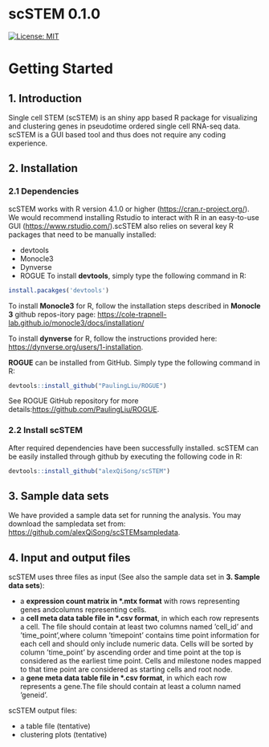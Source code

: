 # scSTEM 0.1.0
[![License: MIT](https://img.shields.io/badge/License-MIT-yellow.svg)](https://opensource.org/licenses/MIT)

# Getting Started
## 1. Introduction
Single cell STEM (scSTEM) is an shiny app based R package for visualizing and clustering genes in pseudotime ordered single cell RNA-seq data. scSTEM is a GUI based tool and thus does not require any coding experience.  
## 2. Installation
### 2.1 Dependencies
scSTEM works with R version 4.1.0 or higher (https://cran.r-project.org/). We would recommend installing Rstudio to interact with R in an easy-to-use GUI (https://www.rstudio.com/).scSTEM also relies on several key R packages that need to be manually installed:
- devtools
- Monocle3
- Dynverse
- ROGUE
To install **devtools**, simply type the following command in R:
```R
install.pacakges('devtools')
```
To install **Monocle3** for R, follow the installation steps described in **Monocle 3** github repos-itory page:  https://cole-trapnell-lab.github.io/monocle3/docs/installation/

To install **dynverse** for R, follow the instructions provided here: https://dynverse.org/users/1-installation.

**ROGUE** can be installed from GitHub. Simply type the following command in R:
```R
devtools::install_github("PaulingLiu/ROGUE")
```
See ROGUE GitHub repository for more details:https://github.com/PaulingLiu/ROGUE.
### 2.2 Install scSTEM
After required dependencies have been successfully installed.  scSTEM can be easily installed through github by executing the following code in R:
```R
devtools::install_github("alexQiSong/scSTEM")
```
## 3. Sample data sets
We have provided a sample data set for running the analysis.  You may download the sampledata set from:  https://github.com/alexQiSong/scSTEMsampledata.
## 4. Input and output files
scSTEM uses three files as input (See also the sample data set in **3. Sample data sets**):
- a **expression count matrix in \*.mtx format** with rows representing genes andcolumns representing cells.
- a **cell meta data table file in \*.csv format**, in which each row represents a cell. The  file  should  contain  at  least  two  columns  named  ’cell_id’  and  ’time_point’,where column ’timepoint’ contains time point information for each cell and should only include numeric data. Cells will be sorted by column ’time_point’ by ascending order and time point at the top is considered as the earliest time point. Cells and milestone nodes mapped to that time point are considered as starting cells and root node.
- a **gene meta data table file in \*.csv format**, in which each row represents a gene.The file should contain at least a column named ’geneid’.

scSTEM output files:
- a table file (tentative)
- clustering plots (tentative)
